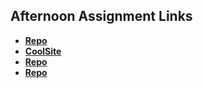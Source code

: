 ## Afternoon Assignment Links

* **[Repo](https://github.com/{{ghname}}/<ASSIGNMENT_REPO>)**
* **[CoolSite](https://idpape.github.io/coolsite/)**
* **[Repo](https://github.com/{{ghname}}/<ASSIGNMENT_REPO>)**
* **[Repo](https://github.com/{{ghname}}/<ASSIGNMENT_REPO>)**
